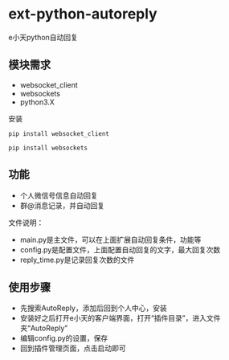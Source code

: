 # ext-python-autoreply
e小天python自动回复

## 模块需求
- websocket_client
- websockets
- python3.X

安装

`pip install websocket_client`

`pip install websockets`

## 功能
- 个人微信号信息自动回复
- 群@消息记录，并自动回复

文件说明：
- main.py是主文件，可以在上面扩展自动回复条件，功能等
- config.py是配置文件，上面配置自动回复的文字，最大回复次数
- reply_time.py是记录回复次数的文件

## 使用步骤
- 先搜索AutoReply，添加后回到个人中心，安装
- 安装好之后打开e小天的客户端界面，打开“插件目录”，进入文件夹“AutoReply”
- 编辑config.py的设置，保存
- 回到插件管理页面，点击启动即可

